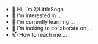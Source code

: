 - 👋 Hi, I’m @LittleSogo
- 👀 I’m interested in ...
- 🌱 I’m currently learning ...
- 💞️ I’m looking to collaborate on ...
- 📫 How to reach me ...

<!---
LittleSogo/LittleSogo is a ✨ special ✨ repository because its `README.md` (this file) appears on your GitHub profile.
You can click the Preview link to take a look at your changes.
--->
